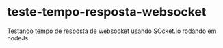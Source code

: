 # teste-tempo-resposta-websocket
Testando tempo de resposta de websocket usando SOcket.io rodando em nodeJs
